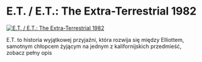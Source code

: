 E.T. / E.T.: The Extra-Terrestrial 1982 
=============
[![E.T. / E.T.: The Extra-Terrestrial 1982 ](http://vidos.pl/images/player.gif)](http://vidos.pl/e-t-e-t-the-extra-terrestrial-1982)

 E.T. to historia wyjątkowej przyjaźni, która rozwija się między Elliottem, samotnym chłopcem żyjącym na jednym z kalifornijskich przedmieść, zobacz pełny opis
